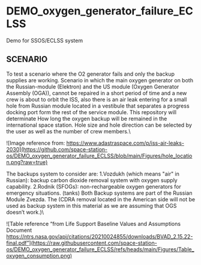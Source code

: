 # DEMO_oxygen_generator_failure_ECLSS
Demo for SSOS/ECLSS system 

## SCENARIO
To test a scenario where the O2 generator fails and only the backup supplies are working. Scenario in which the main oxygen generator on both the Russian-module (Elektron) and the US module (Oxygen Generator Assembly (OGA)), cannot be repaired in a short period of time and a new crew is about to orbit the ISS, also there is an air leak entering for a small hole from Russian module located in a vestibule that separates a progress docking port form the rest of the service module. 
This repository will determinate How long the oxygen backup will be remained in the international space station. Hole size and hole direction can be selected by the user as well as the number of crew members.\

![Image reference from: https://www.adastraspace.com/p/iss-air-leaks-2030](https://github.com/space-station-os/DEMO_oxygen_generator_failure_ECLSS/blob/main/Figures/hole_location.png?raw=true)

The backups system to consider are: 
1.Vozdukh (which means "air" in Russian): backup carbon dioxide removal system with oxygen supply capability.
2.Rodnik (SFOGs): non-rechargeable oxygen generators for emergency situations.
(tanks)
Both Backup systems are part of the Russian Module Zvezda. The (CDRA removal located in the American side will not be used as backup system in this material as we are assuming that OGS doesn’t work.)\

![Table reference “from Life Support Baseline Values and Assumptions Document
https://ntrs.nasa.gov/api/citations/20210024855/downloads/BVAD_2.15.22-final.pdf”](https://raw.githubusercontent.com/space-station-os/DEMO_oxygen_generator_failure_ECLSS/refs/heads/main/Figures/Table_oxygen_consumption.png)
